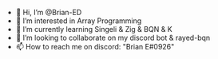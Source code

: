 - 👋 Hi, I’m @Brian-ED
- 👀 I’m interested in Array Programming
- 🌱 I’m currently learning Singeli & Zig & BQN & K
- 💞️ I’m looking to collaborate on my discord bot & rayed-bqn 
- 📫 How to reach me on discord: "Brian E#0926"

<!---
Brian-ED/Brian-ED is a ✨ special ✨ repository because its `README.md` (this file) appears on your GitHub profile.
You can click the Preview link to take a look at your changes.
--->
